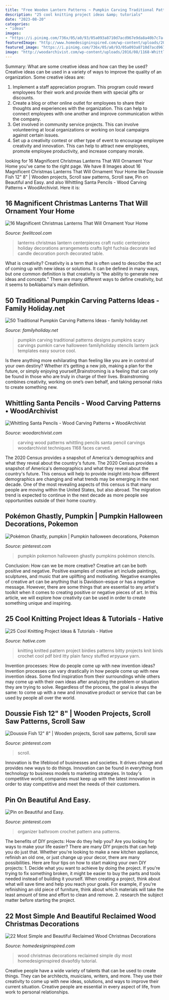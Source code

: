 ```yaml
---
title: "Free Wooden Lantern Patterns ~ Pumpkin Carving Traditional Patterns Designs Pumpkins Scary Carvings Pumkin Carve Halloween Familyholiday Stencils Lantern Jack Templates Easy Source Cool"
description: "25 cool knitting project ideas &amp; tutorials"
date: "2023-08-20"
categories:
- "ideas"
images:
- "https://i.pinimg.com/736x/05/a0/93/05a093a8710d7acd967e9da8a40b7c7a--pumpkins-homemade.jpg"
featuredImage: "http://www.homedesigninspired.com/wp-content/uploads/2017/11/05-diy-wood-lanterns-reclaimed-wood-christmas.jpg"
featured_image: "https://i.pinimg.com/736x/05/a0/93/05a093a8710d7acd967e9da8a40b7c7a--pumpkins-homemade.jpg"
image: "http://woodarchivist.com/wp-content/uploads/2016/08/1168-Whittling-Santa-Pencils-Wood-Carving-Patterns-2.jpg"
---
```



Summary: What are some creative ideas and how can they be used?
Creative ideas can be used in a variety of ways to improve the quality of an organization. Some creative ideas are:
1. Implement a staff appreciation program. This program could reward employees for their work and provide them with special gifts or discounts.
2. Create a blog or other online outlet for employees to share their thoughts and experiences with the organization. This can help to connect employees with one another and improve communication within the company.
3. Get involved in community service projects. This can involve volunteering at local organizations or working on local campaigns against certain issues.
4. Set up a creativity contest or other type of event to encourage employee creativity and innovation. This can help to attract new employees, promote employee productivity, and increase company morale.

	

		
looking for 16 Magnificent Christmas Lanterns That Will Ornament Your Home you've came to the right page. We have 8 Images about 16 Magnificent Christmas Lanterns That Will Ornament Your Home like Doussie Fish 12&quot; 8&quot; | Wooden projects, Scroll saw patterns, Scroll saw, Pin on Beautiful and Easy. and also Whittling Santa Pencils - Wood Carving Patterns • WoodArchivist. Here it is:
		
    
## 16 Magnificent Christmas Lanterns That Will Ornament Your Home

<img loading=lazy src="http://feelitcool.com/wp-content/uploads/2016/12/christmas-lanterns2.jpg" onerror="this.onerror=null;this.src='https://tse2.mm.bing.net/th?id=OIP.WEocSmTIRj_9rCMpsCNBFgHaLH&amp;pid=15.1';" alt="16 Magnificent Christmas Lanterns That Will Ornament Your Home">

_Source: feelitcool.com_

>lanterns christmas lantern centerpieces craft rustic centerpiece holiday decorations arrangements crafts light fuchsia decorate led candle decoration porch decorated table. 

	

What is creativity?
Creativity is a term that is often used to describe the act of coming up with new ideas or solutions. It can be defined in many ways, but one common definition is that creativity is “the ability to generate new ideas and concepts.” There are many different ways to define creativity, but it seems to beAlabama's main definition.

    
## 50 Traditional Pumpkin Carving Patterns Ideas - Family Holiday.net

<img loading=lazy src="http://www.familyholiday.net/wp-content/uploads/2017/07/Pumpkin-carving-ideas-7.jpg" onerror="this.onerror=null;this.src='https://tse4.mm.bing.net/th?id=OIP._IuXkRtIdfyMlyViCGSMSQHaGL&amp;pid=15.1';" alt="50 Traditional Pumpkin Carving Patterns Ideas - family holiday.net">

_Source: familyholiday.net_

>pumpkin carving traditional patterns designs pumpkins scary carvings pumkin carve halloween familyholiday stencils lantern jack templates easy source cool. 

	

Is there anything more exhilarating than feeling like you are in control of your own destiny? Whether it’s getting a new job, making a plan for the future, or simply enjoying yourself,Brainstroming is a feeling that can only be found in those who are truly in charge of their lives. Brainstroming combines creativity, working on one’s own behalf, and taking personal risks to create something new.

    
## Whittling Santa Pencils - Wood Carving Patterns • WoodArchivist

<img loading=lazy src="http://woodarchivist.com/wp-content/uploads/2016/08/1168-Whittling-Santa-Pencils-Wood-Carving-Patterns-2.jpg" onerror="this.onerror=null;this.src='https://tse3.mm.bing.net/th?id=OIP.Rf5xzgkKMVncRpPPkBCEWQHaKF&amp;pid=15.1';" alt="Whittling Santa Pencils - Wood Carving Patterns • WoodArchivist">

_Source: woodarchivist.com_

>carving wood patterns whittling pencils santa pencil carvings woodarchivist techniques 1168 faces carved. 

	

The 2020 Census provides a snapshot of America's demographics and what they reveal about the country's future.
The 2020 Census provides a snapshot of America's demographics and what they reveal about the country's future. This census will help to provide insight into how different demographics are changing and what trends may be emerging in the next decade. One of the most revealing aspects of this census is that many people are moving within the United States, but also abroad. The migration trend is expected to continue in the next decade as more people see opportunities outside of their home country.

    
## Pokémon Ghastly, Pumpkin | Pumpkin Halloween Decorations, Pokemon

<img loading=lazy src="https://i.pinimg.com/736x/05/a0/93/05a093a8710d7acd967e9da8a40b7c7a--pumpkins-homemade.jpg" onerror="this.onerror=null;this.src='https://tse1.mm.bing.net/th?id=OIP.oh57HEi_VWCt4K05hNB9ZQHaJ3&amp;pid=15.1';" alt="Pokémon Ghastly, pumpkin | Pumpkin halloween decorations, Pokemon">

_Source: pinterest.com_

>pumpkin pokemon halloween ghastly pumpkins pokémon stencils. 

	

Conclusion: How can we be more creative?
Creative art can be both positive and negative. Positive examples of creative art include paintings, sculptures, and music that are uplifting and motivating. Negative examples of creative art can be anything that is Davidson-esque or has a negative message. However, there are some things that are essential to any artist's toolkit when it comes to creating positive or negative pieces of art. In this article, we will explore how creativity can be used in order to create something unique and inspiring.

    
## 25 Cool Knitting Project Ideas &amp; Tutorials - Hative

<img loading=lazy src="https://hative.com/wp-content/uploads/2014/11/knitting-project-ideas/14-knitted-birds.jpg" onerror="this.onerror=null;this.src='https://tse4.mm.bing.net/th?id=OIP.q8FJo5e6JqPB5joiI2nc3wHaHa&amp;pid=15.1';" alt="25 Cool Knitting Project Ideas &amp; Tutorials - Hative">

_Source: hative.com_

>knitting knitted pattern project birdies patterns bitty projects knit birds crochet cool pdf bird itty plain fancy stuffed игрушки yarn. 

	

Invention processes: How do people come up with new invention ideas?
Invention processes can vary drastically in how people come up with new invention ideas. Some find inspiration from their surroundings while others may come up with their own ideas after analyzing the problem or situation they are trying to solve. Regardless of the process, the goal is always the same: to come up with a new and innovative product or service that can be used by people all over the world.

    
## Doussie Fish 12&quot; 8&quot; | Wooden Projects, Scroll Saw Patterns, Scroll Saw

<img loading=lazy src="https://i.pinimg.com/736x/2b/62/de/2b62debfbcc7823e465cf2f0fab3408f.jpg" onerror="this.onerror=null;this.src='https://tse1.mm.bing.net/th?id=OIP.7hkpd2fFg8dRBxj70SgCPwHaLG&amp;pid=15.1';" alt="Doussie Fish 12&quot; 8&quot; | Wooden projects, Scroll saw patterns, Scroll saw">

_Source: pinterest.com_

>scroll. 

	

Innovation is the lifeblood of businesses and societies. It drives change and provides new ways to do things. Innovation can be found in everything from technology to business models to marketing strategies. In today's competitive world, companies must keep up with the latest innovation in order to stay competitive and meet the needs of their customers.

    
## Pin On Beautiful And Easy.

<img loading=lazy src="https://i.pinimg.com/736x/0d/16/8c/0d168c2faa73f2cd09169a8b034a7deb.jpg" onerror="this.onerror=null;this.src='https://tse2.mm.bing.net/th?id=OIP.oIM1Lj9lykJCpK89JHAaBwHaKO&amp;pid=15.1';" alt="Pin on Beautiful and Easy.">

_Source: pinterest.com_

>organizer bathroom crochet pattern ana patterns. 

	

The benefits of DIY projects: How do they help you?
Are you looking for ways to make your life easier? There are many DIY projects that can help you do just that. Whether you're looking to make a new kitchen appliance, refinish an old one, or just change up your decor, there are many possibilities. Here are four tips on how to start making your own DIY projects: 1. Decide what you want to achieve by doing the project. If you're trying to fix something broken, it might be easier to buy the parts and tools needed instead of building it yourself. When creating a project, think about what will save time and help you reach your goals. For example, if you're refinishing an old piece of furniture, think about which materials will take the least amount of time and effort to clean and remove. 2. research the subject matter before starting the project.

    
## 22 Most Simple And Beautiful Reclaimed Wood Christmas Decorations

<img loading=lazy src="http://www.homedesigninspired.com/wp-content/uploads/2017/11/05-diy-wood-lanterns-reclaimed-wood-christmas.jpg" onerror="this.onerror=null;this.src='https://tse4.mm.bing.net/th?id=OIP.vyctizBwU27zRkh48FlbFAHaOg&amp;pid=15.1';" alt="22 Most Simple and Beautiful Reclaimed Wood Christmas Decorations">

_Source: homedesigninspired.com_

>wood christmas decorations reclaimed simple diy most homedesigninspired divaofdiy tutorial. 

	

Creative people have a wide variety of talents that can be used to create things. They can be architects, musicians, writers, and more. They use their creativity to come up with new ideas, solutions, and ways to improve their current situation. Creative people are essential in every aspect of life, from work to personal relationships.

